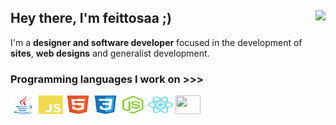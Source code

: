 <div>
<img src="https://github-readme-stats.vercel.app/api/top-langs/?username=feittosaa&langs_count=12&layout=compact&theme=midnight-purple" align="right">

  ## Hey there, I'm feittosaa ;)
  
  I'm a **designer and software developer** focused in the development of **sites**, **web designs** and generalist development.
  
</div>

### Programming languages I work on >>>
  
<div align="left">
  <img align="center" height="30" width="40" src="https://raw.githubusercontent.com/devicons/devicon/master/icons/java/java-original.svg">
  <img align="center" height="30" width="40" src="https://raw.githubusercontent.com/devicons/devicon/master/icons/javascript/javascript-plain.svg">
  <img align="center" height="30" width="40" src="https://raw.githubusercontent.com/devicons/devicon/master/icons/html5/html5-original.svg">
  <img align="center" height="30" width="40" src="https://raw.githubusercontent.com/devicons/devicon/master/icons/css3/css3-original.svg">
  <img align="center" height="30" width="40" src="https://raw.githubusercontent.com/devicons/devicon/master/icons/nodejs/nodejs-original.svg">
  <img align="center" height="30" width="40" src="https://raw.githubusercontent.com/devicons/devicon/master/icons/react/react-original.svg">
  <img align="center" height="30" width="40" src="https://cdn.jsdelivr.net/gh/devicons/devicon/icons/postgresql/postgresql-original-wordmark.svg">
</div>


